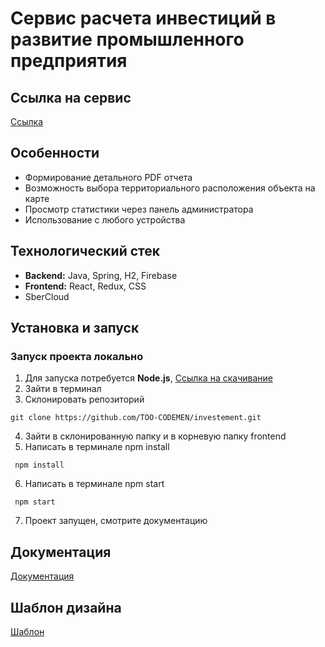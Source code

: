 # Сервис расчета инвестиций в развитие промышленного предприятия

## Ссылка на сервис
[Ссылка](http://investtoocodemen.ddns.net)

## Особенности
- Формирование детального PDF отчета
- Возможность выбора территориального расположения объекта на карте
- Просмотр статистики через панель администратора
- Использование с любого устройства

## Технологический стек
- __Backend:__ Java, Spring, H2, Firebase
- __Frontend:__ React, Redux, CSS
- SberCloud

## Установка и запуск

### Запуск проекта локально
1. Для запуска потребуется __Node.js__, [Ссылка на скачивание](https://nodejs.org/en)
2. Зайти в терминал
3. Склонировать репозиторий
```shell 
git clone https://github.com/TOO-CODEMEN/investement.git
```
4. Зайти в склонированную папку и в корневую папку frontend
5. Написать в терминале npm install
```shell
 npm install
```
6. Написать в терминале npm start
```shell
 npm start
```
7. Проект запущен, смотрите документацию

## Документация
[Документация](https://docs.google.com/document/d/1dbX66GJXOWBxL71oms_dr8B6cIky6ogDmViaUjrqjpo/edit)

## Шаблон дизайна
[Шаблон](https://www.figma.com/file/mgzhYSmj9zDeGtaROJyXmd/Untitled?type=design&node-id=5-827&t=6C8COgjAAbfJvOB2-0)
